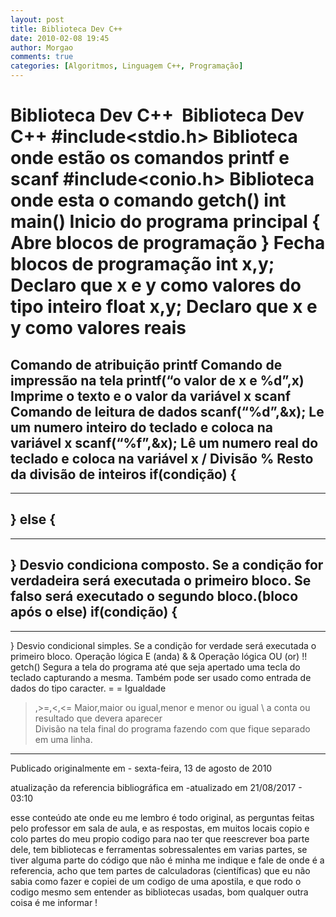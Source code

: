 ```yaml
---
layout: post
title: Biblioteca Dev C++ 
date: 2010-02-08 19:45
author: Morgao
comments: true
categories: [Algoritmos, Linguagem C++, Programação]
---
```


Biblioteca Dev C++ 
                                       Biblioteca Dev C++ 
#include<stdio.h>
Biblioteca onde estão os comandos printf e scanf
#include<conio.h>
Biblioteca onde esta o comando getch()
int main()
Inicio do programa principal
{
Abre blocos de programação
}
Fecha blocos de programação
int x,y;
Declaro que x e y como valores do tipo inteiro
float x,y;
Declaro que x e y como valores reais
=
Comando de atribuição
printf
Comando de impressão na tela
printf(“o valor de x e %d”,x)
Imprime o texto e o valor da variável x
scanf
Comando de leitura de dados
scanf(“%d”,&x);
Le um numero inteiro do teclado e coloca na variável x
scanf(“%f”,&x);
Lê um numero real do teclado e coloca na variável x
/
Divisão
%
Resto da divisão de inteiros
if(condição)
{
-------------
-------------
}
else
{
-------------
-------------
}
Desvio condiciona composto. Se a condição for verdadeira será executada o primeiro bloco. Se falso será executado o segundo bloco.(bloco após o else)
if(condição)
 {
-------------
-------------
}
Desvio condicional simples. Se a condição for verdade será executada o primeiro bloco.
Operação lógica E (anda)
& &
Operação lógica OU (or)
!!
getch()
Segura a tela do programa até que seja apertado uma tecla do teclado capturando a mesma. Também pode ser usado como entrada de dados do tipo caracter.
= =
Igualdade
>,>=,<,<=
Maior,maior ou igual,menor e menor ou igual
\ a conta ou resultado que devera aparecer \
Divisão na tela final do programa fazendo com que
fique separado em uma linha.

 -------------------------------------------------------------------------------------------------------------

Publicado originalmente em - sexta-feira, 13 de agosto de 2010

atualização da referencia bibliográfica em -atualizado em 21/08/2017 - 03:10

esse conteúdo ate onde eu me lembro é todo original, as perguntas feitas pelo professor em sala de aula, e as respostas, em muitos locais copio e colo partes do meu propio codigo para nao ter que reescrever boa parte dele, tem bibliotecas e ferramentas sobressalentes em varias partes, se tiver alguma parte do código que não é minha me indique e fale de onde é a referencia, acho que tem partes de calculadoras (científicas) que eu não sabia como fazer e copiei de um codigo de uma apostila, e que rodo o codigo mesmo sem entender as bibliotecas usadas, bom qualquer outra coisa é me informar !